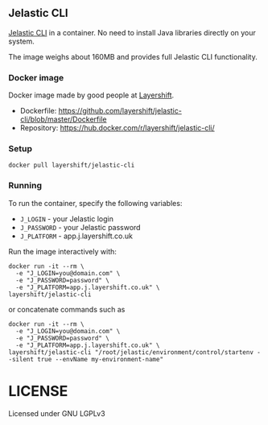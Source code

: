 ## Jelastic CLI

[Jelastic CLI](https://docs.jelastic.com/cli) in a container. No need to install Java libraries directly on your system.

The image weighs about 160MB and provides full Jelastic CLI functionality.

### Docker image

Docker image made by good people at [Layershift](http://www.layershift.com/jelastic).

* Dockerfile: https://github.com/layershift/jelastic-cli/blob/master/Dockerfile
* Repository: https://hub.docker.com/r/layershift/jelastic-cli/

### Setup

```
docker pull layershift/jelastic-cli
```


### Running

To run the container, specify the following variables:

* `J_LOGIN` - your Jelastic login
* `J_PASSWORD` - your Jelastic password
* `J_PLATFORM` - app.j.layershift.co.uk

Run the image interactively with:

```
docker run -it --rm \
  -e "J_LOGIN=you@domain.com" \
  -e "J_PASSWORD=password" \
  -e "J_PLATFORM=app.j.layershift.co.uk" \
layershift/jelastic-cli
```

or concatenate commands such as

```
docker run -it --rm \
  -e "J_LOGIN=you@domain.com" \
  -e "J_PASSWORD=password" \
  -e "J_PLATFORM=app.j.layershift.co.uk" \
layershift/jelastic-cli "/root/jelastic/environment/control/startenv --silent true --envName my-environment-name"
```
# LICENSE

Licensed under GNU LGPLv3

